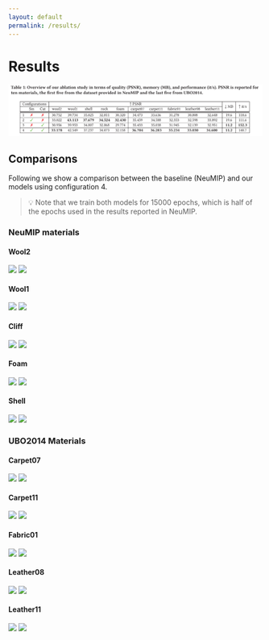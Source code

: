 ```yaml
---
layout: default
permalink: /results/
---
```

# Results

![](assets/table.png)

## Comparisons
Following we show a comparison between the baseline (NeuMIP) and our models using configuration 4.  
> 💡 Note that we train both models for 15000 epochs, which is half of the epochs used in the results reported in NeuMIP. 

### NeuMIP materials

#### Wool2
<div class="juxtapose" width="100%">
    <img src="../assets/neumip/wool2/1.jpg" data-label="NeuMIP"/>
    <img src="../assets/neumip/wool2/2.jpg" data-label="Ours"/>
</div>

#### Wool1
<div class="juxtapose" width="100%">
    <img src="../assets/neumip/wool1/1.jpg" data-label="NeuMIP"/>
    <img src="../assets/neumip/wool1/2.jpg" data-label="Ours"/>
</div>

#### Cliff
<div class="juxtapose" width="100%">
    <img src="../assets/neumip/cliff/1.jpg" data-label="NeuMIP"/>
    <img src="../assets/neumip/cliff/2.jpg" data-label="Ours"/>
</div>

#### Foam
<div class="juxtapose" width="100%">
    <img src="../assets/neumip/foam/1.jpg" data-label="NeuMIP"/>
    <img src="../assets/neumip/foam/2.jpg" data-label="Ours"/>
</div>

#### Shell
<div class="juxtapose" width="100%">
    <img src="../assets/neumip/shell/1.jpg" data-label="NeuMIP"/>
    <img src="../assets/neumip/shell/2.jpg" data-label="Ours"/>
</div>


### UBO2014 Materials

#### Carpet07
<div class="juxtapose" width="100%">
    <img src="../assets/ubo2014/carpet07/1.jpg" data-label="NeuMIP"/>
    <img src="../assets/ubo2014/carpet07/6.jpg" data-label="Ours"/>
</div>

#### Carpet11
<div class="juxtapose" width="100%">
    <img src="../assets/ubo2014/carpet11/1.jpg" data-label="NeuMIP"/>
    <img src="../assets/ubo2014/carpet11/6.jpg" data-label="Ours"/>
</div>

#### Fabric01
<div class="juxtapose" width="100%">
    <img src="../assets/ubo2014/fabric01/1.jpg" data-label="NeuMIP"/>
    <img src="../assets/ubo2014/fabric01/6.jpg" data-label="Ours"/>
</div>

#### Leather08
<div class="juxtapose" width="100%">
    <img src="../assets/ubo2014/leather08/1.jpg" data-label="NeuMIP"/>
    <img src="../assets/ubo2014/leather08/6.jpg" data-label="Ours"/>
</div>

#### Leather11
<div class="juxtapose" width="100%">
    <img src="../assets/ubo2014/leather11/1.jpg" data-label="NeuMIP"/>
    <img src="../assets/ubo2014/leather11/6.jpg" data-label="Ours"/>
</div>




<script src="https://cdn.knightlab.com/libs/juxtapose/latest/js/juxtapose.min.js"></script>
<link rel="stylesheet" href="https://cdn.knightlab.com/libs/juxtapose/latest/css/juxtapose.css">
